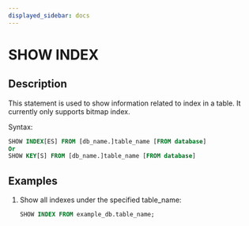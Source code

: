 ```yaml
---
displayed_sidebar: docs
---
```


# SHOW INDEX

## Description

This statement is used to show information related to index in a table. It currently only supports bitmap index.

Syntax:

```sql
SHOW INDEX[ES] FROM [db_name.]table_name [FROM database]
Or
SHOW KEY[S] FROM [db_name.]table_name [FROM database]
```

## Examples

1. Show all indexes under the specified table_name:

    ```sql
    SHOW INDEX FROM example_db.table_name;
    ```
